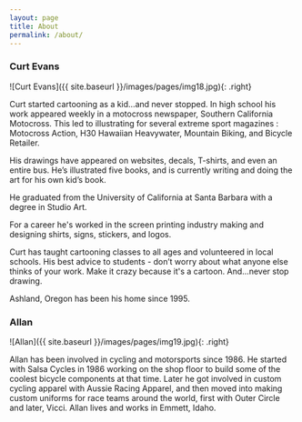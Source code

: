```yaml
---
layout: page
title: About
permalink: /about/
---
```

### Curt Evans
![Curt Evans]({{ site.baseurl }}/images/pages/img18.jpg){: .right}

Curt started cartooning as a kid…and never stopped. In high school his work appeared weekly in a motocross newspaper, Southern California Motocross. This led to illustrating for several extreme sport magazines : Motocross Action, H30 Hawaiian Heavywater, Mountain Biking, and Bicycle Retailer.

His drawings have appeared on websites, decals, T-shirts, and even an entire bus. He’s illustrated five books, and is currently writing and doing the art for his own kid’s book.

He graduated from the University of California at Santa Barbara with a degree in Studio Art.

For a career he's worked in the screen printing industry making and designing shirts, signs, stickers, and logos. 

Curt has taught cartooning classes to all ages and volunteered  in local schools. His best advice to students - don’t worry about what anyone else thinks of your work. Make it crazy because it's a cartoon. And…never stop drawing.

Ashland, Oregon has been his home since 1995.

### Allan

![Allan]({{ site.baseurl }}/images/pages/img19.jpg){: .right}

Allan has been involved in cycling and motorsports since 1986. He started with Salsa Cycles in 1986 working on the shop floor to build some of the coolest bicycle components at that time.  Later he got involved in custom cycling apparel with Aussie Racing Apparel, and then moved into making custom uniforms for race teams around the world, first with Outer Circle and later, Vicci. Allan lives and works in Emmett, Idaho.